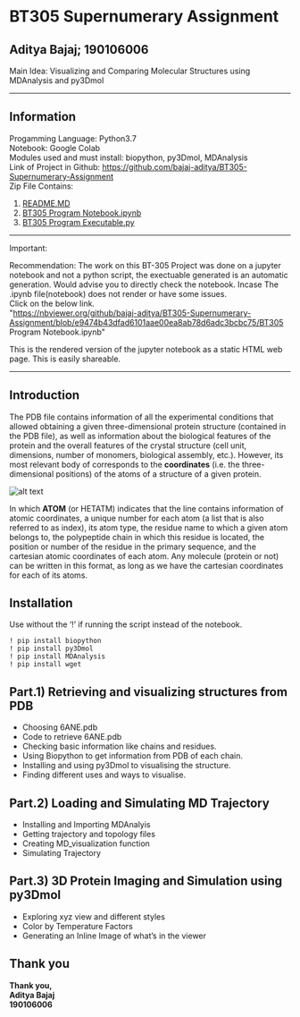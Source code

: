 <h1 class="code-line" data-line-start=0 data-line-end=1 ><a id="BT305_Supernumerary_Assignment_0"></a>BT305 Supernumerary Assignment</h1>
<h2 class="code-line" data-line-start=1 data-line-end=2 ><a id="Aditya_Bajaj_190106006_1"></a>Aditya Bajaj; 190106006</h2>
<p class="has-line-data" data-line-start="3" data-line-end="4">Main Idea: Visualizing and Comparing Molecular Structures using MDAnalysis and py3Dmol</p>
<hr>
<h2 class="code-line" data-line-start=6 data-line-end=7 ><a id="Information_6"></a>Information</h2>
<p class="has-line-data" data-line-start="7" data-line-end="12">Progamming Language: Python3.7<br>
Notebook: Google Colab<br>
Modules used and must install: biopython, py3Dmol, MDAnalysis<br>
Link of Project in Github: <a href="https://github.com/bajaj-aditya/BT305-Supernumerary-Assignment">https://github.com/bajaj-aditya/BT305-Supernumerary-Assignment</a><br>
Zip File Contains:</p>
<ol>
<li class="has-line-data" data-line-start="12" data-line-end="13"><a href="https://github.com/bajaj-aditya/BT305-Supernumerary-Assignment/blob/main/README.md">README.MD</a></li>
<li class="has-line-data" data-line-start="13" data-line-end="14"><a href="https://nbviewer.org/github/bajaj-aditya/BT305-Supernumerary-Assignment/blob/e9474b43dfad6101aae00ea8ab78d6adc3bcbc75/BT305 Program Notebook.ipynb">BT305 Program Notebook.ipynb</a></li>
<li class="has-line-data" data-line-start="13" data-line-end="14"><a href="https://github.com/bajaj-aditya/BT305-Supernumerary-Assignment/blob/32f1ec6cea77708d397ffb487110bb4ab1c4ab43/BT305%20-%20Supernumerary%20Assignment%20Executable.py">BT305 Program Executable.py</a></li>
</ol>
<hr>
<p class="has-line-data" data-line-start="15" data-line-end="19">Important:<br>

Recommendation: The work on this BT-305 Project was done on a jupyter notebook and not a python script, the exectuable generated is an automatic generation. Would advise you to directly check the notebook. 
Incase The .ipynb file(notebook) does not render or have some issues.<br>
Click on the below link.<br>
&quot;<a href="https://nbviewer.org/github/bajaj-aditya/BT305-Supernumerary-Assignment/blob/e9474b43dfad6101aae00ea8ab78d6adc3bcbc75/BT305%20Program%20Notebook.ipynb">https://nbviewer.org/github/bajaj-aditya/BT305-Supernumerary-Assignment/blob/e9474b43dfad6101aae00ea8ab78d6adc3bcbc75/BT305 Program Notebook.ipynb</a>&quot;</p>
<p class="has-line-data" data-line-start="20" data-line-end="21">This is the rendered version of the jupyter notebook as a static HTML web page. This is easily shareable.</p>
<hr>
<h2 class="code-line" data-line-start=23 data-line-end=24 ><a id="Introduction_23"></a>Introduction</h2>
<p class="has-line-data" data-line-start="24" data-line-end="25">The PDB file contains information of all the experimental conditions that allowed obtaining a given three-dimensional protein structure (contained in the PDB file), as well as information about the biological features of the protein and the overall features of the crystal structure (cell unit, dimensions, number of monomers, biological assembly, etc.). However, its most relevant body of corresponds to the <strong>coordinates</strong> (i.e. the three-dimensional positions) of the atoms of a structure of a given protein.</p>
<p class="has-line-data" data-line-start="26" data-line-end="27"><img src="https://raw.githubusercontent.com/pb3lab/ibm3202/master/images/pdbformat_01.png" alt="alt text"></p>
<p class="has-line-data" data-line-start="28" data-line-end="29">In which <strong>ATOM</strong> (or HETATM) indicates that the line contains information of atomic coordinates, a unique number for each atom (a list that is also referred to as index), its atom type, the residue name to which a given atom belongs to, the polypeptide chain in which this residue is located, the position or number of the residue in the primary sequence, and the cartesian atomic coordinates of each atom. Any molecule (protein or not) can be written in this format, as long as we have the cartesian coordinates for each of its atoms.</p>
<h2 class="code-line" data-line-start=30 data-line-end=31 ><a id="Installation_30"></a>Installation</h2>
<p class="has-line-data" data-line-start="31" data-line-end="32">Use without the ‘!’ if running the script instead of the notebook.</p>
<pre><code class="has-line-data" data-line-start="33" data-line-end="38" class="language-sh">! pip install biopython
! pip install py3Dmol
! pip install MDAnalysis
! pip install wget
</code></pre>
<h2 class="code-line" data-line-start=40 data-line-end=41 ><a id="Part1_Retrieving_and_visualizing_structures_from_PDB_40"></a>Part.1) Retrieving and visualizing structures from PDB</h2>
<ul>
<li class="has-line-data" data-line-start="42" data-line-end="43">Choosing 6ANE.pdb</li>
<li class="has-line-data" data-line-start="43" data-line-end="44">Code to retrieve 6ANE.pdb</li>
<li class="has-line-data" data-line-start="44" data-line-end="45">Checking basic information like chains and residues.</li>
<li class="has-line-data" data-line-start="45" data-line-end="46">Using Biopython to get information from PDB of each chain.</li>
<li class="has-line-data" data-line-start="46" data-line-end="47">Installing and using py3Dmol to visualising the structure.</li>
<li class="has-line-data" data-line-start="47" data-line-end="48">Finding different uses and ways to visualise.</li>
</ul>
<h2 class="code-line" data-line-start=51 data-line-end=52 ><a id="Part2_Loading_and_Simulating_MD_Trajectory_51"></a>Part.2) Loading and Simulating MD Trajectory</h2>
<ul>
<li class="has-line-data" data-line-start="53" data-line-end="54">Installing and Importing MDAnalyis</li>
<li class="has-line-data" data-line-start="54" data-line-end="55">Getting trajectory and topology files</li>
<li class="has-line-data" data-line-start="55" data-line-end="56">Creating MD_visualization function</li>
<li class="has-line-data" data-line-start="56" data-line-end="58">Simulating Trajectory</li>
</ul>
<h2 class="code-line" data-line-start=58 data-line-end=59 ><a id="Part3_3D_Protein_Imaging_and_Simulation_using_py3Dmol_58"></a>Part.3) 3D Protein Imaging and Simulation using py3Dmol</h2>
<ul>
<li class="has-line-data" data-line-start="60" data-line-end="61">Exploring xyz view and different styles</li>
<li class="has-line-data" data-line-start="61" data-line-end="62">Color by Temperature Factors</li>
<li class="has-line-data" data-line-start="62" data-line-end="63">Generating an Inline Image of what’s in the viewer</li>
</ul>
<h2 class="code-line" data-line-start=66 data-line-end=67 ><a id="Thank_you_66"></a>Thank you</h2>
<p class="has-line-data" data-line-start="68" data-line-end="71"><strong>Thank you,<br>
Aditya Bajaj<br>
190106006</strong></p>
